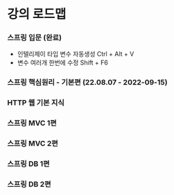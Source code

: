 # 강의 로드맵


### 스프링 입문 (완료)
- 인텔리제이 타입 변수 자동생성 Ctrl + Alt + V
- 변수 여러개 한번에 수정 Shift + F6

### 스프링 핵심원리 - 기본편 (22.08.07 - 2022-09-15)

### HTTP 웹 기본 지식

### 스프링 MVC 1편

### 스프링 MVC 2편

### 스프링 DB 1편

### 스프링 DB 2편
